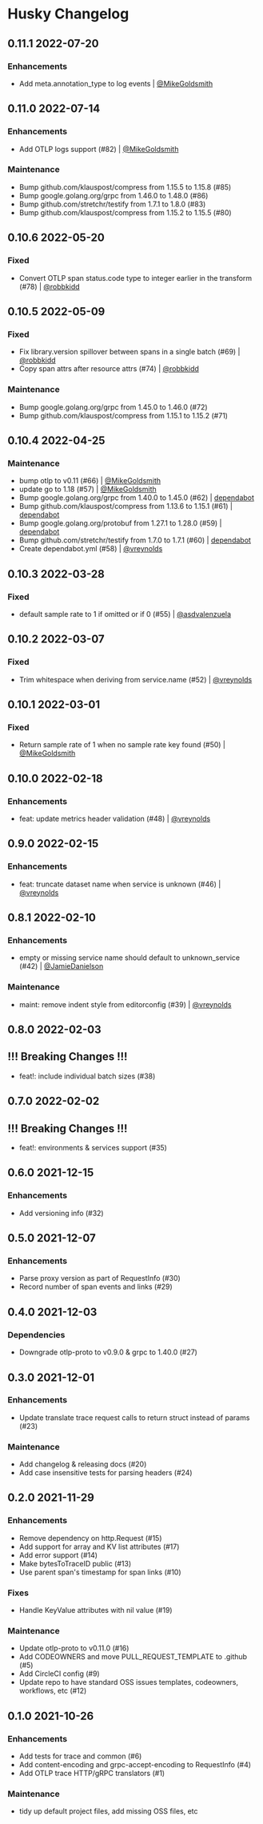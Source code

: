 # Husky Changelog

## 0.11.1 2022-07-20

### Enhancements

- Add meta.annotation_type to log events | [@MikeGoldsmith](https://github.com/MikeGoldsmith)

## 0.11.0 2022-07-14

### Enhancements

- Add OTLP logs support (#82) | [@MikeGoldsmith](https://github.com/MikeGoldsmith)

### Maintenance

- Bump github.com/klauspost/compress from 1.15.5 to 1.15.8 (#85)
- Bump google.golang.org/grpc from 1.46.0 to 1.48.0 (#86)
- Bump github.com/stretchr/testify from 1.7.1 to 1.8.0 (#83)
- Bump github.com/klauspost/compress from 1.15.2 to 1.15.5 (#80)

## 0.10.6 2022-05-20

### Fixed

- Convert OTLP span status.code type to integer earlier in the transform (#78) | [@robbkidd](https://github.com/robbkidd)

## 0.10.5 2022-05-09

### Fixed

- Fix library.version spillover between spans in a single batch (#69) | [@robbkidd](https://github.com/robbkidd)
- Copy span attrs after resource attrs (#74) | [@robbkidd](https://github.com/robbkidd)

### Maintenance

- Bump google.golang.org/grpc from 1.45.0 to 1.46.0 (#72)
- Bump github.com/klauspost/compress from 1.15.1 to 1.15.2 (#71)

## 0.10.4 2022-04-25

### Maintenance

- bump otlp to v0.11 (#66) | [@MikeGoldsmith](https://github.com/MikeGoldsmith)
- update go to 1.18 (#57) | [@MikeGoldsmith](https://github.com/MikeGoldsmith)
- Bump google.golang.org/grpc from 1.40.0 to 1.45.0 (#62) | [dependabot](https://github.com/apps/dependabot)
- Bump github.com/klauspost/compress from 1.13.6 to 1.15.1 (#61) | [dependabot](https://github.com/apps/dependabot)
- Bump google.golang.org/protobuf from 1.27.1 to 1.28.0 (#59) | [dependabot](https://github.com/apps/dependabot)
- Bump github.com/stretchr/testify from 1.7.0 to 1.7.1 (#60) | [dependabot](https://github.com/apps/dependabot)
- Create dependabot.yml (#58) | [@vreynolds](https://github.com/vreynolds)

## 0.10.3 2022-03-28

### Fixed

- default sample rate to 1 if omitted or if 0 (#55) | [@asdvalenzuela](https://github.com/asdvalenzuela)

## 0.10.2 2022-03-07

### Fixed

- Trim whitespace when deriving from service.name (#52) | [@vreynolds](https://github.com/vreynolds)

## 0.10.1 2022-03-01

### Fixed

- Return sample rate of 1 when no sample rate key found (#50) | [@MikeGoldsmith](https://github.com/MikeGoldsmith)

## 0.10.0 2022-02-18

### Enhancements

- feat: update metrics header validation (#48) | [@vreynolds](https://github.com/vreynolds)

## 0.9.0 2022-02-15

### Enhancements

- feat: truncate dataset name when service is unknown (#46) | [@vreynolds](https://github.com/vreynolds)

## 0.8.1 2022-02-10

### Enhancements

- empty or missing service name should default to unknown_service (#42) | [@JamieDanielson](https://github.com/JamieDanielson)

### Maintenance

- maint: remove indent style from editorconfig (#39) | [@vreynolds](https://github.com/vreynolds)

## 0.8.0 2022-02-03

## !!! Breaking Changes !!!

- feat!: include individual batch sizes (#38)

## 0.7.0 2022-02-02

## !!! Breaking Changes !!!

- feat!: environments & services support (#35)

## 0.6.0 2021-12-15

### Enhancements

- Add versioning info (#32)

## 0.5.0 2021-12-07

### Enhancements

- Parse proxy version as part of RequestInfo (#30)
- Record number of span events and links (#29)

## 0.4.0 2021-12-03

### Dependencies

- Downgrade otlp-proto to v0.9.0 & grpc to 1.40.0 (#27)

## 0.3.0 2021-12-01

### Enhancements

- Update translate trace request calls to return struct instead of params (#23)

### Maintenance

- Add changelog & releasing docs (#20)
- Add case insensitive tests for parsing headers (#24)

## 0.2.0 2021-11-29

### Enhancements

- Remove dependency on http.Request (#15)
- Add support for array and KV list attributes (#17)
- Add error support (#14)
- Make bytesToTraceID public (#13)
- Use parent span's timestamp for span links (#10)

### Fixes

- Handle KeyValue attributes with nil value (#19)

### Maintenance

- Update otlp-proto to v0.11.0 (#16)
- Add CODEOWNERS and move PULL_REQUEST_TEMPLATE to .github (#5)
- Add CircleCI config (#9)
- Update repo to have standard OSS issues templates, codeowners, workflows, etc (#12)

## 0.1.0 2021-10-26

### Enhancements

- Add tests for trace and common (#6)
- Add content-encoding and grpc-accept-encoding to RequestInfo (#4)
- Add OTLP trace HTTP/gRPC translators (#1)

### Maintenance

- tidy up default project files, add missing OSS files, etc
